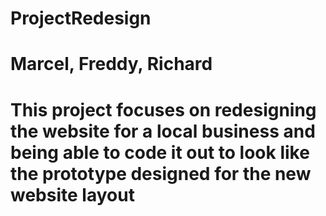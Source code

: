# ProjectRedesign
# Marcel, Freddy, Richard
# This project focuses on redesigning the website for a local business and being able to code it out to look like the prototype designed for the new website layout
